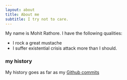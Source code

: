 ```yaml
---
layout: about
title: About me
subtitle: I try not to care.
---
```


<div class="github-widget" data-username="markroxor"></div>
<script src="https://unpkg.com/github-card@1.2.1/dist/widget.js"></script>

My name is Mohit Rathore. I have the following qualities:

- I rock a great mustache
- I suffer existential crisis attack more than I should.

### my history
My history goes as far as my [Github commits](https://www.github.com/markroxor)
